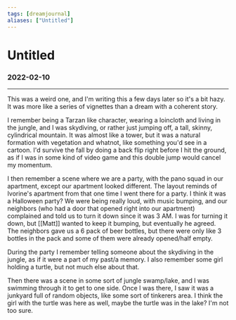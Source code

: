 ```yaml
---
tags: [dreamjournal]
aliases: ["Untitled"]
---
```


# Untitled
### 2022-02-10
---

This was a weird one, and I'm writing this a few days later so it's a bit hazy. It was more like a series of vignettes than a dream with a coherent story.

I remember being a Tarzan like character, wearing a loincloth and living in the jungle, and I was skydiving, or rather just jumping off, a tall, skinny, cylindrical mountain. It was almost like a tower, but it was a natural formation with vegetation and whatnot, like something you'd see in a cartoon. I'd survive the fall by doing a back flip right before I hit the ground, as if I was in some kind of video game and this double jump would cancel my momentum.

I then remember a scene where we are a party, with the pano squad in our apartment, except our apartment looked different. The layout reminds of Ivorine's apartment from that one time I went there for a party. I think it was a Halloween party? We were being really loud, with music bumping, and our neighbors (who had a door that opened right into our apartment) complained and told us to turn it down since it was 3 AM. I was for turning it down, but [[Matt]] wanted to keep it bumping, but eventually he agreed. The neighbors gave us a 6 pack of beer bottles, but there were only like 3 bottles in the pack and some of them were already opened/half empty.

During the party I remember telling someone about the skydiving in the jungle, as if it were a part of my past/a memory. I also remember some girl holding a turtle, but not much else about that.

Then there was a scene in some sort of jungle swamp/lake, and I was swimming through it to get to one side. Once I was there, I saw it was a junkyard full of random objects, like some sort of tinkerers area. I think the girl with the turtle was here as well, maybe the turtle was in the lake? I'm not too sure.